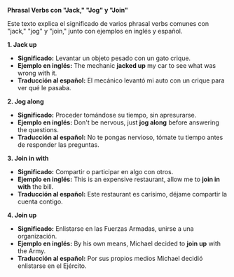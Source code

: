 
**Phrasal Verbs con "Jack," "Jog" y "Join"**

Este texto explica el significado de varios phrasal verbs comunes con "jack," "jog" y "join," junto con ejemplos en inglés y español.

**1. Jack up**

*   **Significado:** Levantar un objeto pesado con un gato crique.
*   **Ejemplo en inglés:** The mechanic **jacked up** my car to see what was wrong with it.
*   **Traducción al español:** El mecánico levantó mi auto con un crique para ver qué le pasaba.

**2. Jog along**

*   **Significado:** Proceder tomándose su tiempo, sin apresurarse.
*   **Ejemplo en inglés:** Don't be nervous, just **jog along** before answering the questions.
*   **Traducción al español:** No te pongas nervioso, tómate tu tiempo antes de responder las preguntas.

**3. Join in with**

*   **Significado:** Compartir o participar en algo con otros.
*   **Ejemplo en inglés:** This is an expensive restaurant, allow me to **join in with** the bill.
*   **Traducción al español:** Este restaurant es carísimo, déjame compartir la cuenta contigo.

**4. Join up**

*   **Significado:** Enlistarse en las Fuerzas Armadas, unirse a una organización.
*   **Ejemplo en inglés:** By his own means, Michael decided to **join up** with the Army.
*   **Traducción al español:** Por sus propios medios Michael decidió enlistarse en el Ejército.
